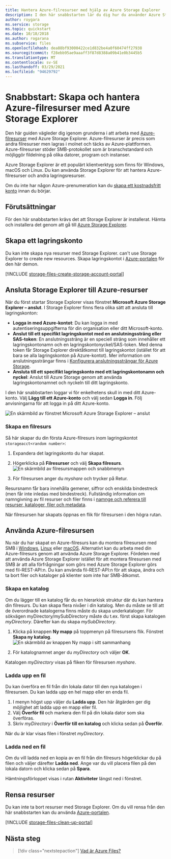 ```yaml
---
title: Hantera Azure-filresurser med hjälp av Azure Storage Explorer
description: I den här snabbstarten lär du dig hur du använder Azure Storage Explorer till att hantera Azure Files.
author: roygara
ms.service: storage
ms.topic: quickstart
ms.date: 10/18/2018
ms.author: rogarana
ms.subservice: files
ms.openlocfilehash: dea88bf93000422ce1d832be4a0f60474ff27938
ms.sourcegitcommit: f28ebb95ae9aaaff3f87d8388a09b41e0b3445b5
ms.translationtype: MT
ms.contentlocale: sv-SE
ms.lasthandoff: 03/29/2021
ms.locfileid: "94629792"
---
```

# <a name="quickstart-create-and-manage-azure-file-shares-with-azure-storage-explorer"></a>Snabbstart: Skapa och hantera Azure-filresurser med Azure Storage Explorer
Den här guiden vägleder dig igenom grunderna i att arbeta med [Azure-filresurser](storage-files-introduction.md) med Azure Storage Explorer. Azure-filresurser är precis som andra filresurser men lagras i molnet och täcks av Azure-plattformen. Azure-filresurser stöder SMB-protokollet som är branschstandard och möjliggör fildelning på olika datorer, program och instanser. 

Azure Storage Explorer är ett populärt klientverktyg som finns för Windows, macOS och Linux. Du kan använda Storage Explorer för att hantera Azure-filresurser och andra lagringsresurser.

Om du inte har någon Azure-prenumeration kan du [skapa ett kostnadsfritt konto](https://azure.microsoft.com/free/?WT.mc_id=A261C142F) innan du börjar.

## <a name="prerequisites"></a>Förutsättningar
För den här snabbstarten krävs det att Storage Explorer är installerat. Hämta och installera det genom att gå till [Azure Storage Explorer](https://azure.microsoft.com/features/storage-explorer/).

## <a name="create-a-storage-account"></a>Skapa ett lagringskonto
Du kan inte skapa nya resurser med Storage Explorer. can't use Storage Explorer to create new resources. Skapa lagringskontot i [Azure-portalen](https://portal.azure.com/) för den här demon. 

[!INCLUDE [storage-files-create-storage-account-portal](../../../includes/storage-files-create-storage-account-portal.md)]

## <a name="connect-storage-explorer-to-azure-resources"></a>Ansluta Storage Explorer till Azure-resurser
När du först startar Storage Explorer visas fönstret **Microsoft Azure Storage Explorer – anslut**. I Storage Explorer finns flera olika sätt att ansluta till lagringskonton: 

- **Logga in med Azure-kontot**: Du kan logga in med autentiseringsuppgifterna för din organisation eller ditt Microsoft-konto. 
- **Anslut till ett specifikt lagringskontot med en anslutningssträng eller SAS-token**: En anslutningssträng är en speciell sträng som innehåller ett lagringskontonamn och en lagringskontonyckel/SAS-token. Med denna token får Storage Explorer direktåtkomst till lagringskontot (istället för att bara se alla lagringskonton på Azure-kontot). Mer information om anslutningssträngar finns i [Konfigurera anslutningssträngar för Azure Storage](../common/storage-configure-connection-string.md?toc=%2fazure%2fstorage%2ffiles%2ftoc.json).
- **Ansluta till ett specifikt lagringskonto med ett lagringskontonamn och nyckel**: Anslut till Azure Storage genom att använda lagringskontonamnet och nyckeln till ditt lagringskonto.

I den här snabbstarten loggar vi för enkelhetens skull in med ditt Azure-konto. Välj **Lägg till ett Azure-konto** och välj sedan **Logga in**. Följ anvisningarna för att logga in på ditt Azure-konto.

![En skärmbild av fönstret Microsoft Azure Storage Explorer – anslut](./media/storage-how-to-use-files-storage-explorer/connect-to-azure-storage-1.png)

### <a name="create-a-file-share"></a>Skapa en filresurs
Så här skapar du din första Azure-filresurs inom lagringskontot `storageacct<random number>`:

1. Expandera det lagringskonto du har skapat.
2. Högerklicka på **Filresurser** och välj **Skapa filresurs**.  
    ![En skärmbild av filresursmappen och snabbmenyn](media/storage-how-to-use-files-storage-explorer/create-file-share-1.png)

3. För filresursen anger du *myshare* och trycker på Retur.

Resursnamn får bara innehålla gemener, siffror och enskilda bindestreck (men får inte inledas med bindestreck). Fullständig information om namngivning av fil resurser och filer finns i [namnge och referera till resurser, kataloger, filer och metadata](/rest/api/storageservices/Naming-and-Referencing-Shares--Directories--Files--and-Metadata).

När filresursen har skapats öppnas en flik för filresursen i den högra rutan. 

## <a name="use-your-azure-file-share"></a>Använda Azure-filresursen
Nu när du har skapat en Azure-filresurs kan du montera filresursen med SMB i [Windows](storage-how-to-use-files-windows.md), [Linux](storage-how-to-use-files-linux.md) eller [macOS](storage-how-to-use-files-mac.md). Alternativt kan du arbeta med din Azure-filresurs genom att använda Azure Storage Explorer. Fördelen med att använda Azure Storage Explorer istället för att montera filresursen med SMB är att alla förfrågningar som görs med Azure Storage Explorer görs med fil-REST-API:n. Du kan använda fil-REST-API:n för att skapa, ändra och ta bort filer och kataloger på klienter som inte har SMB-åtkomst.

### <a name="create-a-directory"></a>Skapa en katalog
Om du lägger till en katalog får du en hierarkisk struktur där du kan hantera din filresurs. Du kan skapa flera nivåer i din katalog. Men du måste se till att de överordnade katalogerna finns måste du skapa underkataloger. För sökvägen myDirectory/mySubDirectory måste du t.ex. först skapa katalogen *myDirectory*. Därefter kan du skapa *mySubDirectory*. 

1. Klicka på knappen **Ny mapp** på toppmenyn på filresursens flik. Fönstret **Skapa ny katalog**.
    ![En skärmbild av knappen Ny mapp i sitt sammanhang](media/storage-how-to-use-files-storage-explorer/create-directory-1.png)

2. För katalognamnet anger du *myDirectory* och väljer **OK**. 

Katalogen *myDirectory* visas på fliken för filresursen *myshare*.

### <a name="upload-a-file"></a>Ladda upp en fil 
Du kan överföra en fil från din lokala dator till den nya katalogen i filresursen. Du kan ladda upp en hel mapp eller en enda fil.

1. I menyn högst upp väljer du **Ladda upp**. Den här åtgärden ger dig möjlighet att ladda upp en mapp eller fil.
2. Välj **Överför fil** och markera den fil på din lokala dator som ska överföras.
3. Skriv *myDirectory* i **Överför till en katalog** och klicka sedan på **Överför**. 

När du är klar visas filen i fönstret *myDirectory*.

### <a name="download-a-file"></a>Ladda ned en fil
Om du vill ladda ned en kopia av en fil från din filresurs högerklickar du på filen och väljer därefter **Ladda ned**. Ange var du vill placera filen på den lokala datorn och klicka sedan på **Spara**.

Hämtningsförloppet visas i rutan **Aktiviteter** längst ned i fönstret.

## <a name="clean-up-resources"></a>Rensa resurser
Du kan inte ta bort resurser med Storage Explorer. Om du vill rensa från den här snabbstarten kan du använda [Azure-portalen](https://portal.azure.com/). 

[!INCLUDE [storage-files-clean-up-portal](../../../includes/storage-files-clean-up-portal.md)]

## <a name="next-steps"></a>Nästa steg

> [!div class="nextstepaction"]
> [Vad är Azure Files?](storage-files-introduction.md)